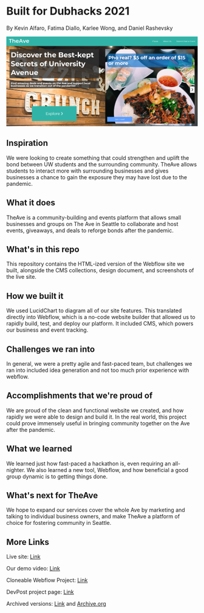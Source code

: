 # Built for Dubhacks 2021

By Kevin Alfaro, Fatima Diallo, Karlee Wong, and Daniel Rashevsky

![Home page](Screenshots/Screenshot1.png)

## Inspiration

We were looking to create something that could strengthen and uplift the bond between UW students and the surrounding community. TheAve allows students to interact more with surrounding businesses and gives businesses a chance to gain the exposure they may have lost due to the pandemic.

## What it does

TheAve is a community-building and events platform that allows small businesses and groups on The Ave in Seattle to collaborate and host events, giveaways, and deals to reforge bonds after the pandemic.

## What's in this repo

This repository contains the HTML-ized version of the Webflow site we built, alongside the CMS collections, design document, and screenshots of the live site.

## How we built it

We used LucidChart to diagram all of our site features. This translated directly into Webflow, which is a no-code website builder that allowed us to rapidly build, test, and deploy our platform. It included CMS, which powers our business and event tracking.

## Challenges we ran into

In general, we were a pretty agile and fast-paced team, but challenges we ran into included idea generation and not too much prior experience with webflow.

## Accomplishments that we're proud of

We are proud of the clean and functional website we created, and how rapidly we were able to design and build it. In the real world, this project could prove immensely useful in bringing community together on the Ave after the pandemic. 

## What we learned

We learned just how fast-paced a hackathon is, even requiring an all-nighter. We also learned a new tool, Webflow, and how beneficial a good group dynamic is to getting things done.

## What's next for TheAve

We hope to expand our services cover the whole Ave by marketing and talking to individual business owners, and make TheAve a platform of choice for fostering community in Seattle.

## More Links

Live site: [Link](https://theave-uw.webflow.io/)

Our demo video: [Link](https://www.youtube.com/watch?v=ftMBo4VZpsQ)

Cloneable Webflow Project: [Link](https://webflow.com/website/TheAve-Platform)

DevPost project page: [Link](https://devpost.com/software/theave)

Archived versions: [Link](https://archive.md/584yV) and [Archive.org](https://web.archive.org/web/20211025000256/http://theave-uw.webflow.io/)
